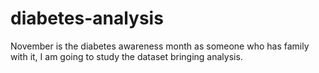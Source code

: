 # diabetes-analysis
November is the diabetes awareness month as someone who has family with it, I am going to study the dataset bringing analysis.
